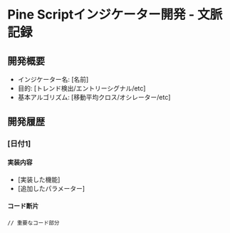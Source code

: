 # Pine Scriptインジケーター開発 - 文脈記録

## 開発概要
- インジケーター名: [名前]
- 目的: [トレンド検出/エントリーシグナル/etc]
- 基本アルゴリズム: [移動平均クロス/オシレーター/etc]

## 開発履歴

### [日付1]
#### 実装内容
- [実装した機能]
- [追加したパラメーター]

#### コード断片
```pine
// 重要なコード部分
